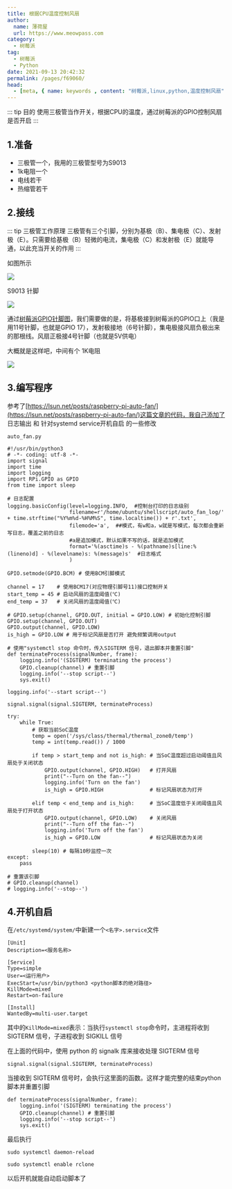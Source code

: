 ```yaml
---
title: 根据CPU温度控制风扇
author:
  name: 薄荷屋
  url: https://www.meowpass.com
category: 
  - 树莓派
tag: 
  - 树莓派
  - Python
date: 2021-09-13 20:42:32
permalink: /pages/f69060/
head:
  - [meta, { name: keywords , content: "树莓派,linux,python,温度控制风扇" }]
---
```


::: tip 目的
使用三极管当作开关，根据CPU的温度，通过树莓派的GPIO控制风扇是否开启
:::
<!-- more -->

## 1.准备

- 三极管一个，我用的三极管型号为S9013
- 1k电阻一个
- 电线若干
- 热缩管若干

## 2.接线

::: tip 三极管工作原理
三极管有三个引脚，分别为基极（B）、集电极（C）、发射极（E）。只需要给基极（B）轻微的电流，集电极（C）和发射极（E）就能导通，以此充当开关的作用
:::

如图所示

![](/assets/page-img/2021/20210913/1.webp)


S9013 针脚

![](/assets/page-img/2021/20210913/2.webp)

通过[树莓派GPIO针脚图](https://pinout.xyz/)，我们需要做的是，将基极接到树莓派的GPIO口上（我是用11号针脚，也就是GPIO 17），发射极接地（6号针脚），集电极接风扇负极出来的那根线。风扇正极接4号针脚（也就是5V供电）

大概就是这样吧，中间有个 1K电阻

![](/assets/page-img/2021/20210913/4.webp)

## 3.编写程序

参考了[https://lsun.net/posts/raspberry-pi-auto-fan/](https://lsun.net/posts/raspberry-pi-auto-fan/)这篇文章的代码，我自己添加了 日志输出 和 针对systemd service开机自启 的一些修改

``auto_fan.py``

```
#!/usr/bin/python3
# -*- coding: utf-8 -*-
import signal
import time
import logging
import RPi.GPIO as GPIO
from time import sleep

# 日志配置
logging.basicConfig(level=logging.INFO,  #控制台打印的日志级别
                    filename=r'/home/ubuntu/shellscript/auto_fan_log/' + time.strftime("%Y%m%d-%H%M%S", time.localtime()) + r'.txt',
                    filemode='a',  ##模式，有w和a，w就是写模式，每次都会重新写日志，覆盖之前的日志
                    #a是追加模式，默认如果不写的话，就是追加模式
                    format='%(asctime)s - %(pathname)s[line:%(lineno)d] - %(levelname)s: %(message)s'  #日志格式
                    )

GPIO.setmode(GPIO.BCM) # 使用BCM引脚模式

channel = 17    # 使用BCM17(对应物理引脚号11)接口控制开关
start_temp = 45 # 启动风扇的温度阈值(℃)
end_temp = 37   # 关闭风扇的温度阈值(℃)

# GPIO.setup(channel, GPIO.OUT, initial = GPIO.LOW) # 初始化控制引脚
GPIO.setup(channel, GPIO.OUT)
GPIO.output(channel, GPIO.LOW)
is_high = GPIO.LOW # 用于标记风扇是否打开 避免频繁调用output

# 使用"systemctl stop 命令时，传入SIGTERM 信号，退出脚本并重置引脚"
def terminateProcess(signalNumber, frame):
    logging.info('(SIGTERM) terminating the process')
    GPIO.cleanup(channel) # 重置引脚
    logging.info('--stop script--')
    sys.exit()

logging.info('--start script--')

signal.signal(signal.SIGTERM, terminateProcess)

try:
    while True:
        # 获取当前SoC温度
        temp = open('/sys/class/thermal/thermal_zone0/temp')
        temp = int(temp.read()) / 1000

        if temp > start_temp and not is_high: # 当SoC温度超过启动阈值且风扇处于关闭状态
            GPIO.output(channel, GPIO.HIGH)   # 打开风扇
            print("--Turn on the fan--")
            logging.info('Turn on the fan')
            is_high = GPIO.HIGH               # 标记风扇状态为打开

        elif temp < end_temp and is_high:     # 当SoC温度低于关闭阈值且风扇处于打开状态
            GPIO.output(channel, GPIO.LOW)    # 关闭风扇
            print("--Turn off the fan--")
            logging.info('Turn off the fan')
            is_high = GPIO.LOW                # 标记风扇状态为关闭

        sleep(10) # 每隔10秒监控一次
except:
    pass

# 重置该引脚
# GPIO.cleanup(channel)
# logging.info('--stop--')
```

## 4.开机自启

在`/etc/systemd/system/`中新建一个`<名字>.service`文件

```
[Unit]
Description=<服务名称>

[Service]
Type=simple
User=<运行用户>
ExecStart=/usr/bin/python3 <python脚本的绝对路径>
KillMode=mixed
Restart=on-failure

[Install]
WantedBy=multi-user.target
```

其中的`KillMode=mixed`表示：当执行`systemctl stop`命令时，主进程将收到 SIGTERM 信号，子进程收到 SIGKILL 信号

在上面的代码中，使用 python 的 signalk 库来接收处理 SIGTERM 信号

```
signal.signal(signal.SIGTERM, terminateProcess)
```

当接收到 SIGTERM 信号时，会执行这里面的函数。这样才能完整的结束python脚本并重置引脚

```
def terminateProcess(signalNumber, frame):
    logging.info('(SIGTERM) terminating the process')
    GPIO.cleanup(channel) # 重置引脚
    logging.info('--stop script--')
    sys.exit()
```

最后执行

```
sudo systemctl daemon-reload
```

```
sudo systemctl enable rclone
```

以后开机就能自动启动脚本了